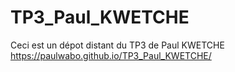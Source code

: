 # TP3_Paul_KWETCHE
Ceci est un dépot distant du TP3 de Paul KWETCHE
https://paulwabo.github.io/TP3_Paul_KWETCHE/
